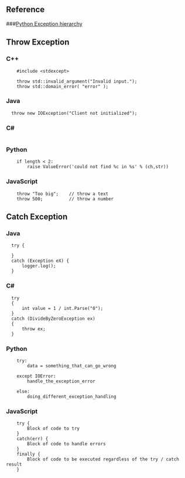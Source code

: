 
## Reference
###[Python Exception hierarchy](https://docs.python.org/2/library/exceptions.html)

## Throw Exception
### C++
```
    #include <stdexcept>

    throw std::invalid_argument("Invalid input.");
    throw std::domain_error( "error" );
```

### Java
```
  throw new IOException("Client not initialized");
```
### C#
```  

```
### Python
```
    if length < 2:
        raise ValueError('could not find %c in %s' % (ch,str))
```
### JavaScript
```
    throw "Too big";    // throw a text
    throw 500;          // throw a number
```

## Catch Exception
### Java
```
  try {
      
  }
  catch (Exception eX) {
      logger.log();
  }
```
### C#
```  
  try
  {
      int value = 1 / int.Parse("0");
  }
  catch (DivideByZeroException ex)
  {
      throw ex;
  }
```
### Python
```
    try:
        data = something_that_can_go_wrong

    except IOError:
        handle_the_exception_error

    else:
        doing_different_exception_handling

```
### JavaScript
```
    try {
        Block of code to try
    }
    catch(err) {
        Block of code to handle errors
    } 
    finally {
        Block of code to be executed regardless of the try / catch result
    }
```